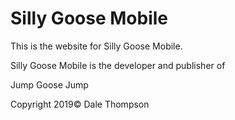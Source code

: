<h1>Silly Goose Mobile</h1>

<p>This is the website for Silly Goose Mobile.</p>
<p>Silly Goose Mobile is the developer and publisher of</p>
<p>Jump Goose Jump</p>

Copyright 2019© Dale Thompson 